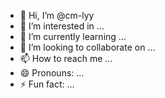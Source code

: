 - 👋 Hi, I’m @cm-lyy
- 👀 I’m interested in ...
- 🌱 I’m currently learning ...
- 💞️ I’m looking to collaborate on ...
- 📫 How to reach me ...
- 😄 Pronouns: ...
- ⚡ Fun fact: ...

<!---
cm-lyy/cm-lyy is a ✨ special ✨ repository because its `README.md` (this file) appears on your GitHub profile.
You can click the Preview link to take a look at your changes.
--->
